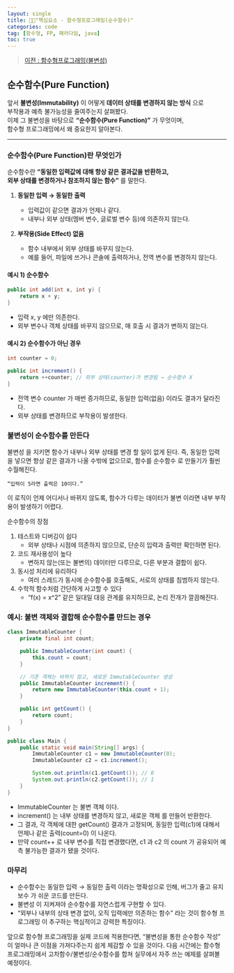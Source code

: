 ```yaml
---
layout: single
title: 🧑‍💻"핵심요소 - 함수형프로그래밍(순수함수)"
categories: code
tag: [함수형, FP, 패러다임, java]
toc: true
---
```


> [이전 : 함수형프로그래밍(불변성)](../code_함수형프로그래밍(불변성))

## 순수함수(Pure Function)

앞서 **불변성(Immutability)** 이 어떻게 **데이터 상태를 변경하지 않는 방식** 으로  
부작용과 예측 불가능성을 줄여주는지 살펴봤다.  
이제 그 불변성을 바탕으로 **“순수함수(Pure Function)”** 가 무엇이며,  
함수형 프로그래밍에서 왜 중요한지 알아본다.

---

### 순수함수(Pure Function)란 무엇인가

순수함수란 **“동일한 입력값에 대해 항상 같은 결과값을 반환하고,  
외부 상태를 변경하거나 참조하지 않는 함수”** 를 말한다.

1. **동일한 입력 → 동일한 출력**
      - 입력값이 같으면 결과가 언제나 같다.
      - 내부나 외부 상태(멤버 변수, 글로벌 변수 등)에 의존하지 않는다.

2. **부작용(Side Effect) 없음**
      - 함수 내부에서 외부 상태를 바꾸지 않는다.
      - 예를 들어, 파일에 쓰거나 콘솔에 출력하거나, 전역 변수를 변경하지 않는다.

#### 예시 1) 순수함수
```java
public int add(int x, int y) {
    return x + y; 
}
```
- 입력 x, y 에만 의존한다.
- 외부 변수나 객체 상태를 바꾸지 않으므로, 매 호출 시 결과가 변하지 않는다.

#### 예시 2) 순수함수가 아닌 경우
```java
int counter = 0;

public int increment() {
    return ++counter; // 외부 상태(counter)가 변경됨 → 순수함수 X
}
```
- 전역 변수 counter 가 매번 증가하므로, 동일한 입력(없음) 이라도 결과가 달라진다.
- 외부 상태를 변경하므로 부작용이 발생한다.

### 불변성이 순수함수를 만든다

불변성 을 지키면 함수가 내부나 외부 상태를 변경 할 일이 없게 된다.
즉, 동일한 입력 을 넣으면 항상 같은 결과가 나올 수밖에 없으므로,
함수를 순수함수 로 만들기가 훨씬 수월해진다.

	“입력이 5라면 출력은 10이다.”
이 로직이 언제 어디서나 바뀌지 않도록,
함수가 다루는 데이터가 불변 이라면 내부 부작용이 발생하기 어렵다.

순수함수의 장점
1.	테스트와 디버깅이 쉽다
       -	외부 상태나 시점에 의존하지 않으므로, 단순히 입력과 출력만 확인하면 된다.
2.	코드 재사용성이 높다
       -	변하지 않는(또는 불변의) 데이터만 다루므로, 다른 부분과 결합이 쉽다.
3.	동시성 처리에 유리하다
       -	여러 스레드가 동시에 순수함수를 호출해도, 서로의 상태를 침범하지 않는다.
4.	수학적 함수처럼 간단하게 사고할 수 있다
       -	“f(x) = x^2” 같은 일대일 대응 관계를 유지하므로, 논리 전개가 깔끔해진다.

### 예시: 불변 객체와 결합해 순수함수를 만드는 경우
```java
class ImmutableCounter {
    private final int count;

    public ImmutableCounter(int count) {
        this.count = count;
    }

    // 기존 객체는 바뀌지 않고, 새로운 ImmutableCounter 생성
    public ImmutableCounter increment() {
        return new ImmutableCounter(this.count + 1);
    }

    public int getCount() {
        return count;
    }
}

public class Main {
    public static void main(String[] args) {
        ImmutableCounter c1 = new ImmutableCounter(0);
        ImmutableCounter c2 = c1.increment();

        System.out.println(c1.getCount()); // 0
        System.out.println(c2.getCount()); // 1
    }
}
```

- ImmutableCounter 는 불변 객체 이다.
- increment() 는 내부 상태를 변경하지 않고, 새로운 객체 를 만들어 반환한다.
- 그 결과, 각 객체에 대한 getCount() 결과가 고정되며, 동일한 입력(c1)에 대해서 언제나 같은 출력(count=0) 이 나온다.
- 만약 count++ 로 내부 변수를 직접 변경했다면, c1 과 c2 의 count 가 공유되어 예측 불가능한 결과가 됐을 것이다.

### 마무리
- 순수함수는 동일한 입력 → 동일한 출력 이라는 명확성으로 인해, 버그가 줄고 유지보수 가 쉬운 코드를 만든다.
- 불변성 이 지켜져야 순수함수를 자연스럽게 구현할 수 있다.
- “외부나 내부의 상태 변경 없이, 오직 입력에만 의존하는 함수” 라는 것이 함수형 프로그래밍 이 추구하는 핵심적이고 강력한 특징이다.

앞으로 함수형 프로그래밍을 실제 코드에 적용한다면, “불변성을 통한 순수함수 작성” 이 얼마나 큰 이점을 가져다주는지 쉽게 체감할 수 있을 것이다.
다음 시간에는 함수형 프로그래밍에서 고차함수/불변성/순수함수를 합쳐 실무에서 자주 쓰는 예제를 살펴볼 예정이다.